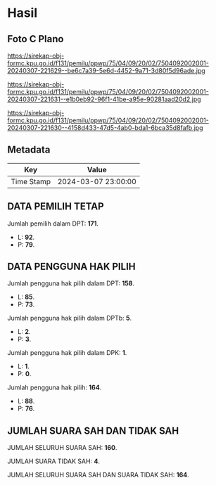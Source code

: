 # Hasil

## Foto C Plano

https://sirekap-obj-formc.kpu.go.id/f131/pemilu/ppwp/75/04/09/20/02/7504092002001-20240307-221629--be6c7a39-5e6d-4452-9a71-3d80f5d96ade.jpg

https://sirekap-obj-formc.kpu.go.id/f131/pemilu/ppwp/75/04/09/20/02/7504092002001-20240307-221631--e1b0eb92-96f1-41be-a95e-90281aad20d2.jpg

https://sirekap-obj-formc.kpu.go.id/f131/pemilu/ppwp/75/04/09/20/02/7504092002001-20240307-221630--4158d433-47d5-4ab0-bda1-6bca35d8fafb.jpg


## Metadata

| Key        | Value               |
| ---------- | ------------------- |
| Time Stamp | 2024-03-07 23:00:00 |


## DATA PEMILIH TETAP

Jumlah pemilih dalam DPT: **171**.
 * L: **92**.
 * P: **79**.

## DATA PENGGUNA HAK PILIH

Jumlah pengguna hak pilih dalam DPT: **158**.
 * L: **85**.
 * P: **73**.

Jumlah pengguna hak pilih dalam DPTb: **5**.
 * L: **2**.
 * P: **3**.

Jumlah pengguna hak pilih dalam DPK: **1**.
 * L: **1**.
 * P: **0**.

Jumlah pengguna hak pilih: **164**.
 * L: **88**.
 * P: **76**.

## JUMLAH SUARA SAH DAN TIDAK SAH

JUMLAH SELURUH SUARA SAH: **160**.

JUMLAH SUARA TIDAK SAH: **4**.

JUMLAH SELURUH SUARA SAH DAN SUARA TIDAK SAH: **164**.


